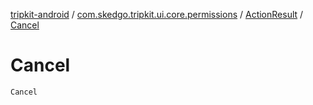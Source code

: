 [tripkit-android](../../index.md) / [com.skedgo.tripkit.ui.core.permissions](../index.md) / [ActionResult](index.md) / [Cancel](./-cancel.md)

# Cancel

`Cancel`